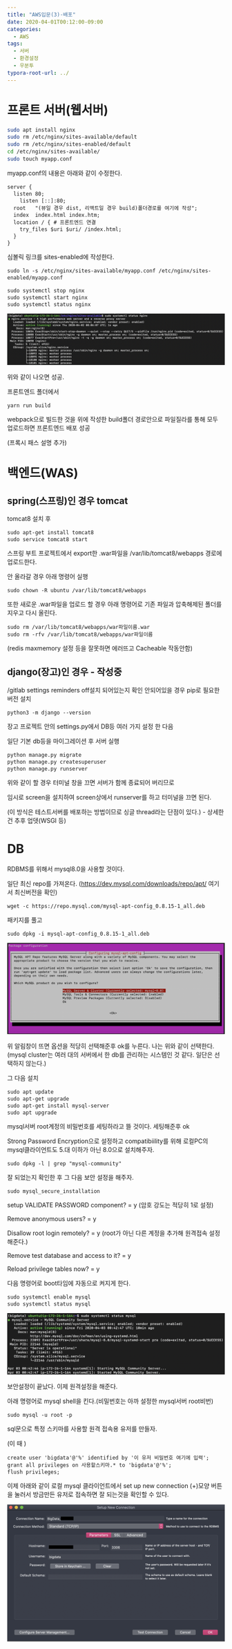 ```yaml
---
title: "AWS입문(3)-배포"
date: 2020-04-01T00:12:00-09:00
categories:
  - AWS
tags:
  - 서버
  - 환경설정
  - 우분투
typora-root-url: ../
---
```


# 프론트 서버(웹서버)

```bash
sudo apt install nginx
sudo rm /etc/nginx/sites-available/default
sudo rm /etc/nginx/sites-enabled/default
cd /etc/nginx/sites-available/
sudo touch myapp.conf
```

myapp.conf의 내용은 아래와 같이 수정한다.

```
server {
  listen 80;
	listen [::]:80;
  root   "(뷰일 경우 dist, 리액트일 경우 build)폴더경로를 여기에 작성";
  index  index.html index.htm;
  location / { # 프론트엔드 연결
    try_files $uri $uri/ /index.html;
  }
}
```

심볼릭 링크를 sites-enabled에 작성한다.

```shell
sudo ln -s /etc/nginx/sites-available/myapp.conf /etc/nginx/sites-enabled/myapp.conf
```

```shell
sudo systemctl stop nginx
sudo systemctl start nginx
sudo systemctl status nginx
```

![1](/assets/images/2020-04-02-AWS(3)/1.png)

위와 같이 나오면 성공.

프론트엔드 폴더에서

```
yarn run build
```

webpack으로 빌드한 것을 위에 작성한 build폴더 경로안으로 파일질라를 통해 모두 업로드하면 프론트엔드 배포 성공

(프록시 패스 설명 추가)

# 백엔드(WAS)

## spring(스프링)인 경우 tomcat

tomcat8 설치 후

```shell
sudo apt-get install tomcat8
sudo service tomcat8 start
```

스프링 부트 프로젝트에서 export한 .war파일을 /var/lib/tomcat8/webapps 경로에 업로드한다.

안 올라갈 경우 아래 명령어 실행 

```shell
sudo chown -R ubuntu /var/lib/tomcat8/webapps
```

또한 새로운 .war파일을 업로드 할 경우 아래 명령어로 기존 파일과 압축해제된 폴더를 지우고 다시 올린다.

```shell
sudo rm /var/lib/tomcat8/webapps/war파일이름.war
sudo rm -rfv /var/lib/tomcat8/webapps/war파일이름
```

(redis maxmemory 설정 등을 잘못하면 에러뜨고 Cacheable 작동안함)

## django(장고)인 경우 - 작성중

/gitlab settings reminders off설치 되어있는지 확인 안되어있을 경우 pip로 필요한 버전 설치

```shell
python3 -m django --version
```

장고 프로젝트 안의 settings.py에서 DB등 여러 가지 설정 한 다음

일단 기본 db등을 마이그레이션 후 서버 실행

```
python manage.py migrate
python manage.py createsuperuser
python manage.py runserver
```

위와 같이 할 경우 터미널 창을 끄면 서버가 함께 종료되어 버리므로 

임시로 screen을 설치하여 screen상에서 runserver를 하고 터미널을 끄면 된다.

(이 방식은 테스트서버를 배포하는 방법이므로 싱글 thread라는 단점이 있다.) - 상세한건 추후 업뎃(WSGI 등)

# DB

RDBMS를 위해서 mysql8.0을 사용할 것이다.

일단 최신 repo를 가져온다. (https://dev.mysql.com/downloads/repo/apt/ 여기서 최신버전을 확인)

```shell
wget -c https://repo.mysql.com/mysql-apt-config_0.8.15-1_all.deb
```

패키지를 풀고

```shell
sudo dpkg -i mysql-apt-config_0.8.15-1_all.deb
```

![스크린샷 2020-04-03 오전 9.32.51](/assets/images/2020-04-02-AWS(3)/2.png)

위 알림창이 뜨면 옵션을 적당히 선택해준후 ok를 누른다. 나는 위와 같이 선택한다.(mysql cluster는 여러 대의 서버에서 한 db를 관리하는 시스템인 것 같다. 일단은 선택하지 않는다.)

그 다음 설치

```shell
sudo apt update
sudo apt-get upgrade
sudo apt-get install mysql-server
sudo apt upgrade
```

mysql서버 root계정의 비밀번호를 세팅하라고 뜰 것이다. 세팅해준후 ok

Strong Password  Encryption으로 설정하고 compatibiility를 위해 로컬PC의 mysql클라이언트도 5.대 이하가 아닌 8.0으로 설치해주자.

```shell
sudo dpkg -l | grep "mysql-community"
```

잘 되었는지 확인한 후 그 다음 보안 설정을 해주자.

```shell
sudo mysql_secure_installation
```

setup VALIDATE PASSWORD component? = y (암호 강도는 적당히 1로 설정)

Remove anonymous users? = y

Disallow root login remotely? = y (root가 아닌 다른 계정을 추가해 원격접속 설정 해준다.)

Remove test database and access to it? = y

Reload privilege tables now? = y

다음 명령어로 boot타임에 자동으로 켜지게 한다.

```shell
sudo systemctl enable mysql
sudo systemctl status mysql
```

![스크린샷 2020-04-03 오전 9.53.43](/assets/images/2020-04-02-AWS(3)/3.png)

보안설정이 끝났다. 이제 원격설정을 해준다.

아래 명령어로 mysql shell을 킨다.(비밀번호는 아까 설정한 mysql서버 root비번)

```shell
sudo mysql -u root -p
```

sql문으로 특정 스키마를 사용할 원격 접속용 유저를 만들자.

(이 때 )

```mysql
create user 'bigdata'@'%' identified by '이 유저 비밀번호 여기에 입력';
grant all privileges on 사용할스키마.* to 'bigdata'@'%';
flush privileges;
```

이제 아래와 같이 로컬 mysql 클라이언트에서 set up new connection (+)모양 버튼을 눌러서 방금만든 유저로 접속하면 잘 되는것을 확인할 수 있다.

![5](/assets/images/2020-04-02-AWS(3)/5.png)